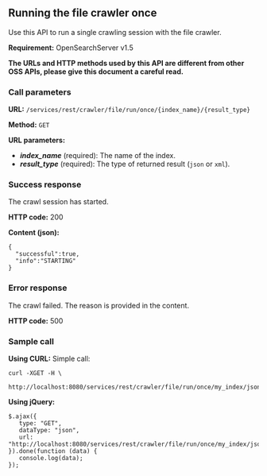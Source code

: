 ## Running the file crawler once

Use this API to run a single crawling session with the file crawler.

**Requirement:** OpenSearchServer v1.5

**The URLs and HTTP methods used by this API are different from other OSS APIs, please give this document a careful read.**

### Call parameters

**URL:** `/services/rest/crawler/file/run/once/{index_name}/{result_type}`

**Method:** ```GET```

**URL parameters:**

- _**index_name**_ (required): The name of the index.
- _**result_type**_ (required): The type of returned result (`json` or `xml`).

### Success response
The crawl session has started.

**HTTP code:**
200

**Content (json):**

    {
      "successful":true,
      "info":"STARTING"
    }

### Error response

The crawl failed. The reason is provided in the content.

**HTTP code:**
500

### Sample call

**Using CURL:**
Simple call:

    curl -XGET -H \
         http://localhost:8080/services/rest/crawler/file/run/once/my_index/json
    

**Using jQuery:**

    $.ajax({ 
       type: "GET",
       dataType: "json",
       url: "http://localhost:8080/services/rest/crawler/file/run/once/my_index/json"
    }).done(function (data) {
       console.log(data);
    });
    
